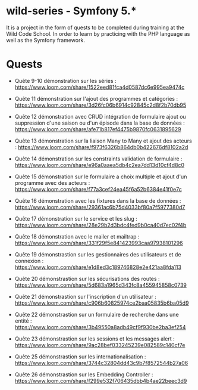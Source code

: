 # wild-series - Symfony 5.*

It is a project in the form of quests to be completed during training at the Wild Code School.
In order to learn by practicing with the PHP language as well as the Symfony framework.

# Quests
- Quête 9-10 démonstration sur les séries : https://www.loom.com/share/1522eed81fca4d0587dc6e995ea9474c

- Quête 11 démonstration sur l'ajout des programmes et catégories : https://www.loom.com/share/3d26fc06b6914c92845c2d8f2b70db95

- Quête 12 démonstration avec CRUD intégration de formulaire ajout ou suppression d'une saison ou d'un épisode dans la base de données : https://www.loom.com/share/afe71b817ef4475b9870fc0631895629

- Quête 13 démonstration sur la liaison Many to Many et ajout des acteurs : https://www.loom.com/share/f973f6326b864db0b422676df8102a2d

- Quête 14 démonstration sur les constraints validation de formulaire : https://www.loom.com/share/e96a0aaea5db4c2ea7dd13d10cf4d8c0

- Quête 15 démonstration sur le formulaire a choix multiple et ajout d'un programme avec des acteurs : https://www.loom.com/share/f77a3cef24ea45f6a52b6384e41f0e7c

- Quête 16 démonstration avec les fixtures dans la base de données : https://www.loom.com/share/29361ac6b75d4033bf80a7f5977380d7

- Quête 17 démonstration sur le service et les slug : https://www.loom.com/share/28e29b2d3bdc4fed9b0ca40d7ec02f4b

- Quête 18 démonstration avec le mailer et mailtrap : https://www.loom.com/share/331f29f5e841423993caa97938101296

- Quête 19 démonstrastion sur les gestionnaires des utilisateurs et de connexion : https://www.loom.com/share/e1d8ed3c189746828e2e421aa8fda113

- Quête 20 démonstrastion sur les sécurisations des routes : https://www.loom.com/share/5d683a1965d343fc8a455945858c0739

- Quête 21 démonstrastion sur l'inscription d'un utilisateur : https://www.loom.com/share/c906b60825974ce2baa05835b6ba05d9

- Quête 22 démonstrastion sur un formulaire de recherche dans une entité : https://www.loom.com/share/3b49550a8adb49cf9f930be2ba3ef254

- Quête 23 démonstrastion sur les sessions et les messages alert : https://www.loom.com/share/9ac28bef033245239e082589c140cf7e

- Quête 25 démonstrastion sur les internationalisation : https://www.loom.com/share/3744c32804dd43c9b7f8572544b27a06

- Quête 26 démonstrastion sur les Embedding Controller : https://www.loom.com/share/f299e532f706435dbb4b4ae22beec3d9
